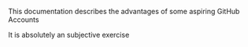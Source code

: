 This documentation describes the advantages of some aspiring GitHub Accounts

It is absolutely an subjective exercise
